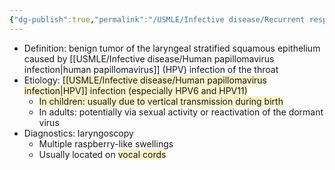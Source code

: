 ```yaml
---
{"dg-publish":true,"permalink":"/USMLE/Infective disease/Recurrent respiratory papillomatosis/"}
---
```


- Definition: benign tumor of the laryngeal stratified squamous epithelium caused by [[USMLE/Infective disease/Human papillomavirus infection\|human papillomavirus]] (HPV) infection of the throat
- Etiology: <span style="background:rgba(240, 200, 0, 0.2)">[[USMLE/Infective disease/Human papillomavirus infection\|HPV]] infection (especially HPV6 and HPV11)</span>
	- <span style="background:rgba(240, 200, 0, 0.2)">In children: usually due to vertical transmission during birth</span>
	- In adults: potentially via sexual activity or reactivation of the dormant virus
- Diagnostics: laryngoscopy 
	- Multiple raspberry-like swellings
	- Usually located on <span style="background:rgba(240, 200, 0, 0.2)">vocal cords</span>
